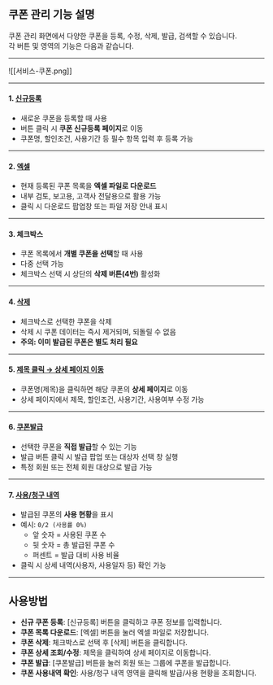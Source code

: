 ## 쿠폰 관리 기능 설명

쿠폰 관리 화면에서 다양한 쿠폰을 등록, 수정, 삭제, 발급, 검색할 수 있습니다.  
각 버튼 및 영역의 기능은 다음과 같습니다.  


***

![[서비스-쿠폰.png]]
***

#### 1. [신규등록](쿠폰-신규등록.md)
- 새로운 쿠폰을 등록할 때 사용
- 버튼 클릭 시 **쿠폰 신규등록 페이지**로 이동
- 쿠폰명, 할인조건, 사용기간 등 필수 항목 입력 후 등록 가능

***

#### 2. [엑셀](쿠폰-엑셀.md)
- 현재 등록된 쿠폰 목록을 **엑셀 파일로 다운로드**
- 내부 검토, 보고용, 고객사 전달용으로 활용 가능
- 클릭 시 다운로드 팝업창 또는 파일 저장 안내 표시

***

#### 3. 체크박스
- 쿠폰 목록에서 **개별 쿠폰을 선택**할 때 사용
- 다중 선택 가능
- 체크박스 선택 시 상단의 **삭제 버튼(4번)** 활성화

***

#### 4. [삭제](쿠폰-삭제.md)
- 체크박스로 선택한 쿠폰을 삭제
- 삭제 시 쿠폰 데이터는 즉시 제거되며, 되돌릴 수 없음
- **주의: 이미 발급된 쿠폰은 별도 처리 필요**

***

#### 5. [제목 클릭 → 상세 페이지 이동](쿠폰-상세.md)
- 쿠폰명(제목)을 클릭하면 해당 쿠폰의 **상세 페이지**로 이동
- 상세 페이지에서 제목, 할인조건, 사용기간, 사용여부 수정 가능

***

#### 6. [쿠폰발급](쿠폰-발급.md)
- 선택한 쿠폰을 **직접 발급**할 수 있는 기능
- 발급 버튼 클릭 시 발급 팝업 또는 대상자 선택 창 실행
- 특정 회원 또는 전체 회원 대상으로 발급 가능

***

#### 7. [사용/청구 내역](쿠폰-사용내역.md)
- 발급된 쿠폰의 **사용 현황**을 표시
- 예시: `0/2 (사용률 0%)`
  - 앞 숫자 = 사용된 쿠폰 수
  - 뒷 숫자 = 총 발급된 쿠폰 수
  - 퍼센트 = 발급 대비 사용 비율
- 클릭 시 상세 내역(사용자, 사용일자 등) 확인 가능

***

## 사용방법
- **신규 쿠폰 등록**: [신규등록] 버튼을 클릭하고 쿠폰 정보를 입력합니다.  
- **쿠폰 목록 다운로드**: [엑셀] 버튼을 눌러 엑셀 파일로 저장합니다.  
- **쿠폰 삭제**: 체크박스로 선택 후 [삭제] 버튼을 클릭합니다.  
- **쿠폰 상세 조회/수정**: 제목을 클릭하여 상세 페이지로 이동합니다.  
- **쿠폰 발급**: [쿠폰발급] 버튼을 눌러 회원 또는 그룹에 쿠폰을 발급합니다.  
- **쿠폰 사용내역 확인**: 사용/청구 내역 영역을 클릭해 발급/사용 현황을 조회합니다.  

